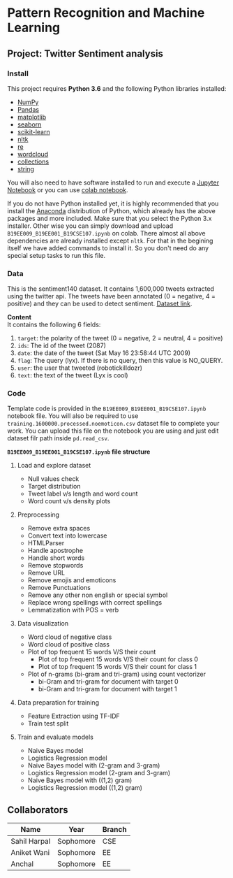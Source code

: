 # Pattern Recognition and Machine Learning 
## Project: Twitter Sentiment analysis

### Install

This project requires **Python 3.6** and the following Python libraries installed:

- [NumPy](http://www.numpy.org/)
- [Pandas](http://pandas.pydata.org)
- [matplotlib](http://matplotlib.org/)
- [seaborn](https://seaborn.pydata.org/)
- [scikit-learn](http://scikit-learn.org/stable/)
- [nltk](https://www.nltk.org/)
- [re](https://docs.python.org/3/library/re.html)
- [wordcloud](https://pypi.org/project/wordcloud/)
- [collections](https://docs.python.org/3/library/collections.html)
- [string](https://docs.python.org/3/library/string.html)

You will also need to have software installed to run and execute a [Jupyter Notebook](http://jupyter.org/index.html) or you can use [colab notebook](https://colab.research.google.com/).

If you do not have Python installed yet, it is highly recommended that you install the [Anaconda](http://continuum.io/downloads) distribution of Python, which already has the above packages and more included. Make sure that you select the Python 3.x installer. Other wise you can simply download and upload `B19EE009_B19EE001_B19CSE107.ipynb` on colab. There almost all above dependencies are already installed except `nltk`. For that in the begining itself we have added commands to install it. So you don't need do any special setup tasks to run this file.

### Data

This is the sentiment140 dataset. It contains 1,600,000 tweets extracted using the twitter api. The tweets have been annotated (0 = negative, 4 = positive) and they can be used to detect sentiment. [Dataset link](https://www.kaggle.com/kazanova/sentiment140).

**Content** <br />
It contains the following 6 fields:
1. `target`: the polarity of the tweet (0 = negative, 2 = neutral, 4 = positive)
2. `ids`: The id of the tweet (2087)
3. `date`: the date of the tweet (Sat May 16 23:58:44 UTC 2009)
4. `flag`: The query (lyx). If there is no query, then this value is NO_QUERY.
5. `user`: the user that tweeted (robotickilldozr)
6. `text`: the text of the tweet (Lyx is cool)

### Code

Template code is provided in the `B19EE009_B19EE001_B19CSE107.ipynb` notebook file. You will also be required to use `training.1600000.processed.noemoticon.csv` dataset file to complete your work. You can upload this file on the notebook you are using and just edit dataset filr path inside `pd.read_csv`.
 
**`B19EE009_B19EE001_B19CSE107.ipynb` file structure**
1. Load and explore dataset
   - Null values check
   - Target distribution
   - Tweet label v/s length and word count
   - Word count v/s density plots

2. Preprocessing
   - Remove extra spaces
   - Convert text into lowercase
   - HTMLParser
   - Handle apostrophe
   - Handle short words
   - Remove stopwords
   - Remove URL
   - Remove emojis and emoticons
   - Remove Punctuations
   - Remove any other non english or special symbol
   - Replace wrong spellings with correct spellings
   - Lemmatization with POS = verb
 
 3. Data visualization
     - Word cloud of negative class
     - Word cloud of positive class
     - Plot of top frequent 15 words V/S their count
        - Plot of top frequent 15 words V/S their count for class 0
        - Plot of top frequent 15 words V/S their count for class 1
     - Plot of n-grams (bi-gram and tri-gram) using count vectorizer
        - bi-Gram and tri-gram for document with target 0
        - bi-Gram and tri-gram for document with target 1
 
 4. Data preparation for training
     - Feature Extraction using TF-IDF
     - Train test split
 
5. Train and evaluate models
     - Naive Bayes model 
     - Logistics Regression model
     - Naive Bayes model with (2-gram and 3-gram)
     - Logistics Regression model (2-gram and 3-gram)
     - Naive Bayes model with ((1,2) gram)
     - Logistics Regression model ((1,2) gram)

## Collaborators
|Name|Year|Branch|
|--|--|--|
|Sahil Harpal|Sophomore|CSE|
|Aniket Wani|Sophomore|EE|
|Anchal|Sophomore|EE|
